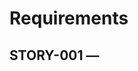 # Requirements

## STORY-001 — <title>
---
id: STORY-001
type: story
status: ready
priority: P2
depends_on: []
component_tags: []
tasks_generated: false
story_fingerprint: ""
kind: feature
---
### User Story
As a <persona>, I want to <do something> so that <achieve goal>.

### Motivation
<why now>

### Acceptance
- <testable criterion aligned to the goal>

### NFR
- <non-functional>

### Out of Scope
- <excluded>

### Persona
- Name/role: <who>
- Primary goals: <what they need>
- Pain points: <frictions/risks>
- Environment/constraints: <context, devices, compliance>
